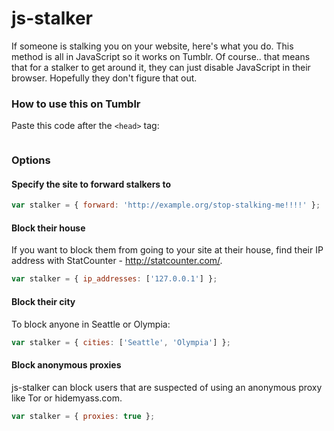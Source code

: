 js-stalker
==========
If someone is stalking you on your website, here's what you do. This method is
all in JavaScript so it works on Tumblr. Of course.. that means that for a
stalker to get around it, they can just disable JavaScript in their browser.
Hopefully they don't figure that out.

### How to use this on Tumblr ###
Paste this code after the `<head>` tag:
```html
```

### Options ###
#### Specify the site to forward stalkers to ####
```javascript
var stalker = { forward: 'http://example.org/stop-stalking-me!!!!' };
```

#### Block their house ####
If you want to block them from going to your site at their house, find their IP
address with StatCounter - http://statcounter.com/.

```javascript
var stalker = { ip_addresses: ['127.0.0.1'] };
```

#### Block their city ####
To block anyone in Seattle or Olympia:
```javascript
var stalker = { cities: ['Seattle', 'Olympia'] };
```

#### Block anonymous proxies ####
js-stalker can block users that are suspected of using an anonymous proxy like
Tor or hidemyass.com.
```javascript
var stalker = { proxies: true };
```

